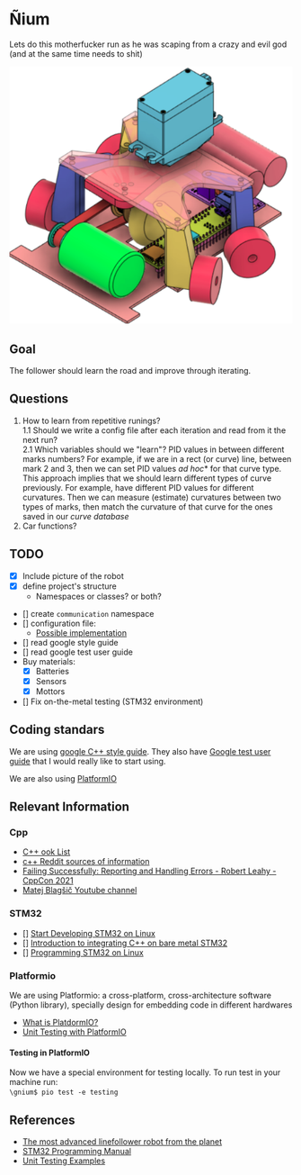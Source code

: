 # Ñium
Lets do this motherfucker run as he was scaping from a crazy and evil god (and at the same time needs to shit)

![](img/velocista_v1.png)

## Goal
The follower should learn the road and improve through iterating.

## Questions
1. How to learn from repetitive runings?  
   1.1 Should we write a config file after each iteration and read from it the next run?  
   2.1 Which variables should we "learn"? PID values in between different marks numbers?
       For example, if we are in a rect (or curve) line, between mark 2 and 3, then we can set PID values *ad hoc** for that curve type. This approach implies that we should learn different types of curve previously. For example, have different PID values for different curvatures. Then we can measure (estimate) curvatures between two types of marks, then match the curvature of that curve for the ones saved in our *curve database*  
2. Car functions?

## TODO
- [X] Include picture of the robot
- [X] define project's structure
  + Namespaces or classes? or both?
- [] create `communication` namespace
- [] configuration file:
    + [Possible implementation](https://www.daniweb.com/programming/software-development/threads/185995/how-do-i-make-a-config-file)
- [] read google style guide
- [] read google test user guide
- Buy materials:
  + [X] Batteries 
  + [X] Sensors 
  + [X] Mottors
- [] Fix on-the-metal testing (STM32 environment)
## Coding standars
We are using [google C++ style guide](https://google.github.io/styleguide/cppguide.html).
They also have [Google test user guide](https://google.github.io/googletest/) that I would really like to start using.

We are also using [PlatformIO](https://docs.platformio.org/en/latest/what-is-platformio.html)

## Relevant Information
### Cpp
- [C++ ook List](https://stackoverflow.com/questions/388242/the-definitive-c-book-guide-and-list)
- [c++ Reddit sources of information](https://www.reddit.com/r/Python/comments/2xpjg9/whats_the_best_ways_to_learn_c_for_a_professional/)
- [Failing Successfully: Reporting and Handling Errors - Robert Leahy - CppCon 2021](https://www.youtube.com/watch?v=dQaRLmM7KKk)
- [Matej Blagšič Youtube channel](https://www.youtube.com/user/4Polha/videos)
### STM32
- [] [Start Developing STM32 on Linux](https://www.instructables.com/Start-Developing-STM32-on-Linux/)
- [] [Introduction to integrating C++ on bare metal STM32](https://www.youtube.com/watch?v=7xnUsPo_fG8)
- [] [Programming STM32 on Linux](https://olayiwolaayinde.medium.com/programming-stm32-on-linux-d6a6ee7a8d8d)
### Platformio
We are using Platformio: a cross-platform, cross-architecture software (Python library), specially design for embedding code in different hardwares
- [What is PlatdormIO?](https://docs.platformio.org/en/latest/what-is-platformio.html)
- [Unit Testing with PlatformIO](https://piolabs.com/blog/insights/unit-testing-part-1.html)
#### Testing in PlatformIO
Now we have a special environment for testing locally. To run test in your machine run:  
`\gnium$ pio test -e testing `
## References
- [The most advanced linefollower robot from the planet](https://hbfsrobotics.com/linefollower)
- [STM32 Programming Manual](https://www.st.com/resource/en/programming_manual/pm0056-stm32f10xxx20xxx21xxxl1xxxx-cortexm3-programming-manual-stmicroelectronics.pdf) 
- [Unit Testing Examples](https://github.com/platformio/platformio-examples/tree/develop/unit-testing) 
